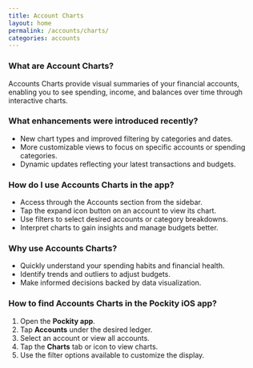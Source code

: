 ```yaml
---
title: Account Charts
layout: home
permalink: /accounts/charts/
categories: accounts
---
```


### What are Account Charts?

Accounts Charts provide visual summaries of your financial accounts, enabling you to see spending, income, and balances over time through interactive charts.

### What enhancements were introduced recently?

- New chart types and improved filtering by categories and dates.
- More customizable views to focus on specific accounts or spending categories.
- Dynamic updates reflecting your latest transactions and budgets.

### How do I use Accounts Charts in the app?

- Access through the Accounts section from the sidebar.
- Tap the expand icon button on an account to view its chart.
- Use filters to select desired accounts or category breakdowns.
- Interpret charts to gain insights and manage budgets better.

### Why use Accounts Charts?

- Quickly understand your spending habits and financial health.
- Identify trends and outliers to adjust budgets.
- Make informed decisions backed by data visualization.

### How to find Accounts Charts in the Pockity iOS app?

1. Open the **Pockity app**.
2. Tap **Accounts** under the desired ledger.
3. Select an account or view all accounts.
4. Tap the **Charts** tab or icon to view charts.
5. Use the filter options available to customize the display.